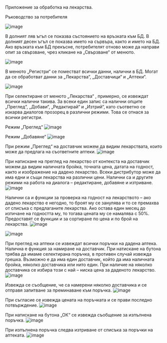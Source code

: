 Приложение за обработка на лекарства.

Ръководство за потребителя

![image](https://drive.google.com/uc?export=view&id=1lj_QbH40yrLgZ9nubqGrxuJ-ZPg2Uqob)

В долният ляв ъгъл се показва състоянието на връзката към БД.
В долният десен ъгъл се показва името на сървъра, както и името на БД. Ако връзката към БД прекъсне, 
потребителят отново може да направи опит за свързване, чрез кликане на „Свързване“ от менюто.

![image](https://drive.google.com/uc?export=view&id=1xZVq7Bq7htpZwA8gjpibIg-ZDnxHtT5h)

В менюто „Регистри“ се поместват всички данни, налични в БД. Могат да се обработват данни за „Лекарства“, 
„Доставчици“ и „Аптеки“.

![image](https://drive.google.com/uc?export=view&id=1PF6I28lbRsfWd4BNg-OnNN9kUcXTQDze)

При селектиране от менюто „Лекарства“ , примерно, се извеждат всички налични такива. 
За всеки един запис са налични опците „Преглед“, „Добави“, „Редактирай“ и „Изтрий“, като 
съответно се изкарва диалогов прозорец в различни режими. Това се отнася за всички регистри.

Режим „Преглед“
![image](https://drive.google.com/uc?export=view&id=1uRfMixJgG_BGH2gQX7Hk7OGUlcBnewa-)

Режим „Добавяне“
![image](https://drive.google.com/uc?export=view&id=1pJGz0xivDZGEVcRx2vJ3m4_0QMSlLhAk)

При режим „Преглед“ на доставчик можем да видим лекарствата, които може да предлага на съответните аптеки. 
![image](https://drive.google.com/uc?export=view&id=1fkeMgeF6wonlTXwtJMs-1vjr_dsX1EZZ)

При натискане на преглед на лекарство от контекста на доставчик можем да видим наличната бройка, 
точната цена, датата на годност, както и изображение на дадено лекарство. Всеки дистрибутор може 
да има едни и същи лекарства на различни цени. Налични са и другите режими на работа на диалога – 
редактиране, добавяне и изтриване.
![image](https://drive.google.com/uc?export=view&id=1H6UpmNQVvQL8H40CpqWvJ4CWXqPxzn1O)

Налични са и функции за проверка на годност на лекарството – ако дадено лекарство е негодно, 
то броят му се занулява и то се премахва от списъка с предлаганите лекарства. Ако остава един 
месец до изтичане на годността му, то тогава цената му се намалява с 50%.
Предоставят се функции и за сортиране по цена и по брой на лекарства.
![image](https://drive.google.com/uc?export=view&id=1CiOMLqSOBpeIkbtaVOCnN-8avIw-yQf9)

![image](https://drive.google.com/uc?export=view&id=1EWwtRJuGdf2jh3AOZy0dj1dRdMWzeVY-)

При преглед на аптеки се извеждат всички поръчки на дадена аптека. Налична е функция за 
намиране на доставчик. При натискане на бутона трябва да имаме селектирана поръчка, в 
противен случай извежда грешка. Възможно е да има един доставчик, който да има наличната бройка, 
няколко доставчика или нито един. При наличие на няколко доставчика се избира този 
с най – ниска цена за даденото лекарство. 
![image](https://drive.google.com/uc?export=view&id=14vXVO-zU4r9d_SxKmpsWQ-wm82zWu_iX)

Извежда се съобщение, че са намерени няколко доставчика и се отправя запитване за преминаване към поръчка.
![image](https://drive.google.com/uc?export=view&id=1fhGnBkEDlxl6ns9dTlr7DbI_0up4s4zD)

При съгласие се извежда цената на поръчката и се прави последно потвърждение.
![image](https://drive.google.com/uc?export=view&id=1KPpYLpE_qjxxHTzqOhamyP0xMWotA5E4)

При натискане на бутона „ОК“ се извежда съобщение за изпълнена поръчка.
![image](https://drive.google.com/uc?export=view&id=1R7KPoPlZTdiISHKJoNTzjGITRDfvuyTa)

При изпълнена поръчка следва изтриване от списъка за поръчки на аптеката.
![image](https://drive.google.com/uc?export=view&id=18flJ3gTPxOI8vmYZzuiTBZdiGt0l1QFv)